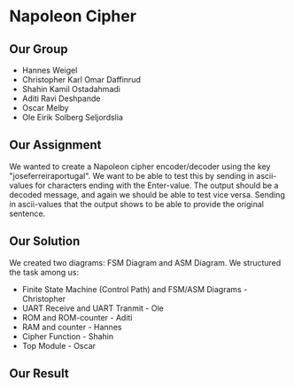 # Napoleon Cipher


## Our Group
- Hannes Weigel
- Christopher Karl Omar Daffinrud
- Shahin Kamil Ostadahmadi
- Aditi Ravi Deshpande
- Oscar Melby
- Ole Eirik Solberg Seljordslia

## Our Assignment
We wanted to create a Napoleon cipher encoder/decoder using the key "joseferreiraportugal".
We want to be able to test this by sending in ascii-values for characters ending with the Enter-value. The output should be a decoded message, and again we should be able to test vice versa. Sending in ascii-values that the output shows to be able to provide the original sentence.

## Our Solution
We created two diagrams: FSM Diagram and ASM Diagram. We structured the task among us:
- Finite State Machine (Control Path) and FSM/ASM Diagrams - Christopher
- UART Receive and UART Tranmit  - Ole
- ROM and ROM-counter - Aditi
- RAM and counter - Hannes
- Cipher Function - Shahin
- Top Module - Oscar

## Our Result
